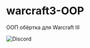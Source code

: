 # warcraft3-OOP
ООП обёртка для Warcraft III

![Discord](https://img.shields.io/discord/543458159818440705?style=flat-square)